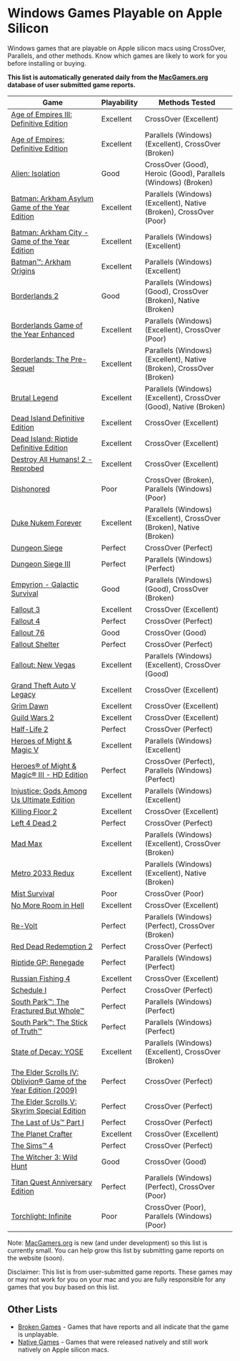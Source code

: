 # Windows Games Playable on Apple Silicon

Windows games that are playable on Apple silicon macs using CrossOver, Parallels, and other methods.
Know which games are likely to work for you before installing or buying.

**This list is automatically generated daily from the [MacGamers.org](https://macgamers.org/) database of user submitted
game reports.**

| Game                                                                                                                                                        | Playability | Methods Tested                                                       |
|-------------------------------------------------------------------------------------------------------------------------------------------------------------|-------------|----------------------------------------------------------------------|
| [Age of Empires III: Definitive Edition](https://macgamers.org/games/age-of-empires-iii-definitive-edition)                                                 | Excellent   | CrossOver (Excellent)                                                |
| [Age of Empires: Definitive Edition](https://macgamers.org/games/age-of-empires-definitive-edition)                                                         | Excellent   | Parallels (Windows) (Excellent), CrossOver (Broken)                  |
| [Alien: Isolation](https://macgamers.org/games/alien-isolation)                                                                                             | Good        | CrossOver (Good), Heroic (Good), Parallels (Windows) (Broken)        |
| [Batman: Arkham Asylum Game of the Year Edition](https://macgamers.org/games/batman-arkham-asylum-game-of-the-year-edition-1)                               | Excellent   | Parallels (Windows) (Excellent), Native (Broken), CrossOver (Poor)   |
| [Batman: Arkham City - Game of the Year Edition](https://macgamers.org/games/batman-arkham-city-game-of-the-year-edition)                                   | Excellent   | Parallels (Windows) (Excellent)                                      |
| [Batman™: Arkham Origins](https://macgamers.org/games/batman-arkham-origins)                                                                              | Excellent   | Parallels (Windows) (Excellent)                                      |
| [Borderlands 2](https://macgamers.org/games/borderlands-2)                                                                                                  | Good        | Parallels (Windows) (Good), CrossOver (Broken), Native (Broken)      |
| [Borderlands Game of the Year Enhanced](https://macgamers.org/games/borderlands-game-of-the-year-enhanced)                                                  | Excellent   | Parallels (Windows) (Excellent), CrossOver (Poor)                    |
| [Borderlands: The Pre-Sequel](https://macgamers.org/games/borderlands-the-pre-sequel)                                                                       | Excellent   | Parallels (Windows) (Excellent), Native (Broken), CrossOver (Broken) |
| [Brutal Legend](https://macgamers.org/games/brutal-legend)                                                                                                  | Excellent   | Parallels (Windows) (Excellent), CrossOver (Good), Native (Broken)   |
| [Dead Island Definitive Edition](https://macgamers.org/games/dead-island-definitive-edition)                                                                | Excellent   | CrossOver (Excellent)                                                |
| [Dead Island: Riptide Definitive Edition](https://macgamers.org/games/dead-island-riptide-definitive-edition)                                               | Excellent   | CrossOver (Excellent)                                                |
| [Destroy All Humans! 2 - Reprobed](https://macgamers.org/games/destroy-all-humans-2-reprobed)                                                               | Excellent   | CrossOver (Excellent)                                                |
| [Dishonored](https://macgamers.org/games/dishonored)                                                                                                        | Poor        | CrossOver (Broken), Parallels (Windows) (Poor)                       |
| [Duke Nukem Forever](https://macgamers.org/games/duke-nukem-forever)                                                                                        | Excellent   | Parallels (Windows) (Excellent), CrossOver (Broken), Native (Broken) |
| [Dungeon Siege](https://macgamers.org/games/dungeon-siege)                                                                                                  | Perfect     | CrossOver (Perfect)                                                  |
| [Dungeon Siege III](https://macgamers.org/games/dungeon-siege-iii)                                                                                          | Perfect     | Parallels (Windows) (Perfect)                                        |
| [Empyrion - Galactic Survival](https://macgamers.org/games/empyrion-galactic-survival)                                                                      | Good        | Parallels (Windows) (Good), CrossOver (Broken)                       |
| [Fallout 3](https://macgamers.org/games/fallout-3)                                                                                                          | Excellent   | CrossOver (Excellent)                                                |
| [Fallout 4](https://macgamers.org/games/fallout-4)                                                                                                          | Perfect     | CrossOver (Perfect)                                                  |
| [Fallout 76](https://macgamers.org/games/fallout-76)                                                                                                        | Good        | CrossOver (Good)                                                     |
| [Fallout Shelter](https://macgamers.org/games/fallout-shelter)                                                                                              | Perfect     | CrossOver (Perfect)                                                  |
| [Fallout: New Vegas](https://macgamers.org/games/fallout-new-vegas)                                                                                         | Excellent   | Parallels (Windows) (Excellent), CrossOver (Good)                    |
| [Grand Theft Auto V Legacy](https://macgamers.org/games/grand-theft-auto-v-legacy)                                                                          | Excellent   | CrossOver (Excellent)                                                |
| [Grim Dawn](https://macgamers.org/games/grim-dawn)                                                                                                          | Excellent   | CrossOver (Excellent)                                                |
| [Guild Wars 2](https://macgamers.org/games/guild-wars-2)                                                                                                    | Excellent   | CrossOver (Excellent)                                                |
| [Half-Life 2](https://macgamers.org/games/half-life-2)                                                                                                      | Perfect     | CrossOver (Perfect)                                                  |
| [Heroes of Might & Magic V](https://macgamers.org/games/heroes-of-might-magic-v)                                                                            | Excellent   | Parallels (Windows) (Excellent)                                      |
| [Heroes® of Might & Magic® III - HD Edition](https://macgamers.org/games/heroes-of-might-magic-iii-hd-edition)                                            | Perfect     | CrossOver (Perfect), Parallels (Windows) (Perfect)                   |
| [Injustice: Gods Among Us Ultimate Edition](https://macgamers.org/games/injustice-gods-among-us-ultimate-edition)                                           | Excellent   | Parallels (Windows) (Excellent)                                      |
| [Killing Floor 2](https://macgamers.org/games/killing-floor-2)                                                                                              | Excellent   | CrossOver (Excellent)                                                |
| [Left 4 Dead 2](https://macgamers.org/games/left-4-dead-2)                                                                                                  | Perfect     | CrossOver (Perfect)                                                  |
| [Mad Max](https://macgamers.org/games/mad-max)                                                                                                              | Excellent   | Parallels (Windows) (Excellent), CrossOver (Broken)                  |
| [Metro 2033 Redux](https://macgamers.org/games/metro-2033-redux)                                                                                            | Excellent   | Parallels (Windows) (Excellent), Native (Broken)                     |
| [Mist Survival](https://macgamers.org/games/mist-survival)                                                                                                  | Poor        | CrossOver (Poor)                                                     |
| [No More Room in Hell](https://macgamers.org/games/no-more-room-in-hell)                                                                                    | Excellent   | CrossOver (Excellent)                                                |
| [Re-Volt](https://macgamers.org/games/re-volt)                                                                                                              | Perfect     | Parallels (Windows) (Perfect), CrossOver (Broken)                    |
| [Red Dead Redemption 2](https://macgamers.org/games/red-dead-redemption-2)                                                                                  | Perfect     | CrossOver (Perfect)                                                  |
| [Riptide GP: Renegade](https://macgamers.org/games/riptide-gp-renegade)                                                                                     | Perfect     | Parallels (Windows) (Perfect)                                        |
| [Russian Fishing 4](https://macgamers.org/games/russian-fishing-4)                                                                                          | Excellent   | CrossOver (Excellent)                                                |
| [Schedule I](https://macgamers.org/games/schedule-i)                                                                                                        | Perfect     | CrossOver (Perfect)                                                  |
| [South Park™: The Fractured But Whole™](https://macgamers.org/games/south-park-the-fractured-but-whole)                                                 | Perfect     | Parallels (Windows) (Perfect)                                        |
| [South Park™: The Stick of Truth™](https://macgamers.org/games/south-park-the-stick-of-truth)                                                           | Perfect     | Parallels (Windows) (Perfect)                                        |
| [State of Decay: YOSE](https://macgamers.org/games/state-of-decay-yose)                                                                                     | Excellent   | Parallels (Windows) (Excellent), CrossOver (Broken)                  |
| [The Elder Scrolls IV: Oblivion® Game of the Year Edition (2009)](https://macgamers.org/games/the-elder-scrolls-iv-oblivion-game-of-the-year-edition-2009) | Perfect     | CrossOver (Perfect)                                                  |
| [The Elder Scrolls V: Skyrim Special Edition](https://macgamers.org/games/the-elder-scrolls-v-skyrim-special-edition)                                       | Perfect     | CrossOver (Perfect)                                                  |
| [The Last of Us™ Part I](https://macgamers.org/games/the-last-of-us-part-i)                                                                               | Perfect     | CrossOver (Perfect)                                                  |
| [The Planet Crafter](https://macgamers.org/games/the-planet-crafter)                                                                                        | Excellent   | CrossOver (Excellent)                                                |
| [The Sims™ 4](https://macgamers.org/games/the-sims-4)                                                                                                     | Perfect     | CrossOver (Perfect)                                                  |
| [The Witcher 3: Wild Hunt](https://macgamers.org/games/the-witcher-3-wild-hunt)                                                                             | Good        | CrossOver (Good)                                                     |
| [Titan Quest Anniversary Edition](https://macgamers.org/games/titan-quest-anniversary-edition)                                                              | Perfect     | Parallels (Windows) (Perfect), CrossOver (Poor)                      |
| [Torchlight: Infinite](https://macgamers.org/games/torchlight-infinite)                                                                                     | Poor        | CrossOver (Poor), Parallels (Windows) (Poor)                         |


Note: [MacGamers.org](https://macgamers.org/) is new (and under development) so this list is currently small. You can
help grow this list by submitting game reports on the website (soon).

Disclaimer: This list is from user-submitted game reports. These games may or may not work for you on your mac and you
are fully responsible for any games that you buy based on this list.

## Other Lists

- [Broken Games](BROKEN.md) - Games that have reports and all indicate that the game is unplayable.
- [Native Games](NATIVE.md) - Games that were released natively and still work natively on Apple silicon macs.
